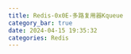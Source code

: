```yaml
---
title: Redis-0x0E-多路复用器Kqueue
category_bar: true
date: 2024-04-15 19:35:32
categories: Redis
---
```

